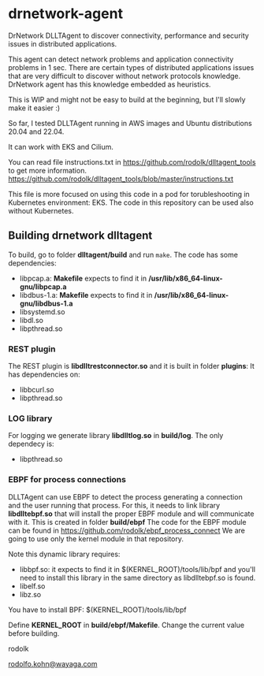 # drnetwork-agent
DrNetwork DLLTAgent to discover connectivity, performance and security issues in distributed applications.

This agent can detect network problems and application connectivity problems in 1 sec.
There are certain types of distributed applications issues that are very difficult to discover without network protocols knowledge.
DrNetwork agent has this knowledge embedded as heuristics.

This is WIP and might not be easy to build at the beginning, but I'll slowly make it easier :)

So far, I tested DLLTAgent running in AWS images and Ubuntu distributions 20.04 and 22.04. 

It can work with EKS and Cilium.

You can read file instructions.txt in https://github.com/rodolk/dlltagent_tools to get more information.
https://github.com/rodolk/dlltagent_tools/blob/master/instructions.txt

This file is more focused on using this code in a pod for torubleshooting in Kubernetes environment: EKS.
The code in this repository can be used also without Kubernetes.

## Building drnetwork dlltagent

To build, go to folder **dlltagent/build** and run `make`.
The code has some dependencies:

- libpcap.a: **Makefile** expects to find it in **/usr/lib/x86_64-linux-gnu/libpcap.a**
- libdbus-1.a: **Makefile** expects to find it in **/usr/lib/x86_64-linux-gnu/libdbus-1.a**
- libsystemd.so
- libdl.so
- libpthread.so

### REST plugin
The REST plugin is **libdlltrestconnector.so** and it is built in folder **plugins**:
It has dependencies on:

- libbcurl.so
- libpthread.so

### LOG library
For logging we generate library **libdlltlog.so** in **build/log**.
The only dependecy is:

- libpthread.so

### EBPF for process connections
DLLTAgent can use EBPF to detect the process generating a connection and the user running that process.
For this, it needs to link library **libdlltebpf.so** that will install the proper EBPF module and will communicate with it.
This is created in folder **build/ebpf**
The code for the EBPF module can be found in https://github.com/rodolk/ebpf_process_connect
We are going to use only the kernel module in that repository.

Note this dynamic library requires:

- libbpf.so: it expects to find it in $(KERNEL_ROOT)/tools/lib/bpf and you'll need to install this library in the same directory as libdlltebpf.so is found.
- libelf.so
- libz.so

You have to install BPF: 
$(KERNEL_ROOT)/tools/lib/bpf

Define **KERNEL_ROOT** in **build/ebpf/Makefile**. Change the current value before building.





rodolk

rodolfo.kohn@wayaga.com



